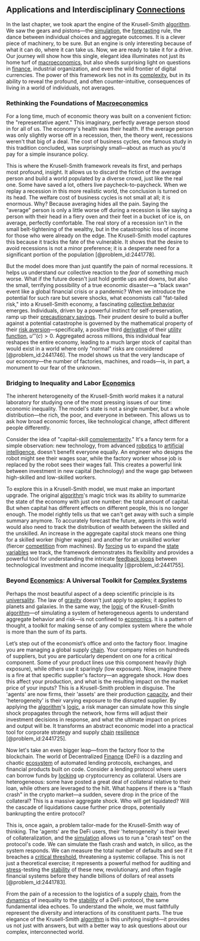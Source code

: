 ## Applications and Interdisciplinary [Connections](@article_id:193345)

In the last chapter, we took apart the engine of the Krusell-Smith [algorithm](@article_id:267625). We saw the gears and pistons—the [simulation](@article_id:140361), the [forecasting](@article_id:145712) rule, the dance between individual choices and aggregate outcomes. It is a clever piece of machinery, to be sure. But an engine is only interesting because of what it can do, where it can take us. Now, we are ready to take it for a drive. Our journey will show how this single, elegant idea illuminates not just its home turf of [macroeconomics](@article_id:146501), but also sheds surprising light on questions in [finance](@article_id:144433), industrial organization, and even the wild frontier of digital currencies. The power of this framework lies not in its [complexity](@article_id:265609), but in its ability to reveal the profound, and often counter-intuitive, consequences of living in a world of individuals, not averages.

### Rethinking the Foundations of [Macroeconomics](@article_id:146501)

For a long time, much of economic theory was built on a convenient fiction: the "representative agent." This imaginary, perfectly average person stood in for all of us. The economy's health was their health. If the average person was only slightly worse off in a recession, then, the theory went, recessions weren't that big of a deal. The cost of business cycles, one famous study in this tradition concluded, was surprisingly small—about as much as you'd pay for a simple insurance policy.

This is where the Krusell-Smith framework reveals its first, and perhaps most profound, insight. It allows us to discard the fiction of the average person and build a world populated by a diverse crowd, just like the real one. Some have saved a lot, others live paycheck-to-paycheck. When we replay a recession in this more realistic world, the conclusion is turned on its head. The welfare cost of business cycles is not small at all; it is enormous. Why? Because averaging hides all the pain. Saying the "average" person is only a little worse off during a recession is like saying a person with their head in a fiery oven and their feet in a bucket of ice is, on average, perfectly comfortable. The real story of a recession isn't in the small belt-tightening of the wealthy, but in the catastrophic loss of income for those who were already on the edge. The Krusell-Smith model captures this because it tracks the fate of the vulnerable. It shows that the desire to avoid recessions is not a minor preference; it is a desperate need for a significant portion of the population [@problem_id:2441778].

But the model does more than just quantify the pain of normal recessions. It helps us understand our collective reaction to the *fear* of something much worse. What if the future doesn't just hold gentle ups and downs, but also the small, terrifying possibility of a true economic disaster—a "black swan" event like a global financial crisis or a pandemic? When we introduce the potential for such rare but severe shocks, what economists call "fat-tailed risk," into a Krusell-Smith economy, a fascinating [collective behavior](@article_id:146002) emerges. Individuals, driven by a powerful instinct for self-preservation, ramp up their [precautionary savings](@article_id:135746). Their prudent desire to build a buffer against a potential catastrophe is governed by the mathematical property of their [risk aversion](@article_id:136912)—specifically, a positive third [derivative](@article_id:157426) of their [utility function](@article_id:137313), $u'''(c) \gt 0$. Aggregated across millions, this individual fear reshapes the entire economy, leading to a much larger stock of capital than would exist in a world where only "normal" risks are considered [@problem_id:2441746]. The model shows us that the very landscape of our economy—the number of factories, machines, and roads—is, in part, a monument to our fear of the unknown.

### Bridging to Inequality and Labor [Economics](@article_id:271560)

The inherent heterogeneity of the Krusell-Smith world makes it a natural laboratory for studying one of the most pressing issues of our time: economic inequality. The model's state is not a single number, but a whole distribution—the rich, the poor, and everyone in between. This allows us to ask how broad economic forces, like technological change, affect different people differently.

Consider the idea of "capital-skill [complementarity](@article_id:187095)." It's a fancy term for a simple observation: new technology, from advanced [robotics](@article_id:150129) to [artificial intelligence](@article_id:267458), doesn't benefit everyone equally. An engineer who designs the robot might see their wages soar, while the factory worker whose job is replaced by the robot sees their wages fall. This creates a powerful link between investment in new capital (technology) and the wage gap between high-skilled and low-skilled workers.

To explore this in a Krusell-Smith model, we must make an important upgrade. The original [algorithm](@article_id:267625)'s magic trick was its ability to summarize the state of the economy with just one number: the total amount of capital. But when capital has different effects on different people, this is no longer enough. The model rightly tells us that we can't get away with such a simple summary anymore. To accurately forecast the future, agents in this world would also need to track the distribution of wealth between the skilled and the unskilled. An increase in the aggregate capital stock means one thing for a skilled worker (higher wages) and another for an unskilled worker (fiercer [competition](@article_id:145031) from machines). By [forcing](@article_id:149599) us to expand the [state variables](@article_id:138296) we track, the framework demonstrates its flexibility and provides a powerful tool for understanding the intricate [feedback loops](@article_id:264790) between technological investment and income inequality [@problem_id:2441755].

### Beyond [Economics](@article_id:271560): A Universal Toolkit for [Complex Systems](@article_id:137572)

Perhaps the most beautiful aspect of a deep scientific principle is its [universality](@article_id:139254). The law of [gravity](@article_id:262981) doesn't just apply to apples; it applies to planets and galaxies. In the same way, the [logic](@article_id:266330) of the Krusell-Smith [algorithm](@article_id:267625)—of simulating a system of heterogeneous agents to understand aggregate behavior and risk—is not confined to [economics](@article_id:271560). It is a pattern of thought, a toolkit for making sense of any complex system where the whole is more than the sum of its parts.

Let’s step out of the economist’s office and onto the factory floor. Imagine you are managing a global supply [chain](@article_id:267135). Your company relies on hundreds of suppliers, but you are particularly dependent on one for a critical component. Some of your product lines use this component heavily (high exposure), while others use it sparingly (low exposure). Now, imagine there is a fire at that specific supplier's factory—an aggregate shock. How does this affect your production, and what is the resulting impact on the market price of your inputs? This is a Krusell-Smith problem in disguise. The 'agents' are now firms, their 'assets' are their production [capacity](@article_id:268736), and their 'heterogeneity' is their varying exposure to the disrupted supplier. By applying the [algorithm](@article_id:267625)'s [logic](@article_id:266330), a risk manager can simulate how this single shock propagates through the network, how firms will adjust their investment decisions in response, and what the ultimate impact on prices and output will be. It transforms an abstract economic model into a practical tool for corporate strategy and supply [chain](@article_id:267135) [resilience](@article_id:194821) [@problem_id:2441725].

Now let's take an even bigger leap—from the factory floor to the blockchain. The world of Decentralized [Finance](@article_id:144433) (DeFi) is a dazzling and chaotic [ecosystem](@article_id:135973) of automated lending protocols, exchanges, and financial products built on code. Consider a lending protocol where users can borrow funds by [locking](@article_id:167567) up cryptocurrency as collateral. Users are heterogeneous: some have posted a great deal of collateral relative to their loan, while others are leveraged to the hilt. What happens if there is a "flash crash" in the crypto market—a sudden, severe drop in the price of the collateral? This is a massive aggregate shock. Who will get liquidated? Will the cascade of liquidations cause further price drops, potentially bankrupting the entire protocol?

This is, once again, a problem tailor-made for the Krusell-Smith way of thinking. The 'agents' are the DeFi users, their 'heterogeneity' is their level of collateralization, and the [simulation](@article_id:140361) allows us to run a "crash test" on the protocol's code. We can simulate the flash crash and watch, in silico, as the system responds. We can measure the total number of defaults and see if it breaches a [critical threshold](@article_id:190848), threatening a systemic collapse. This is not just a theoretical exercise; it represents a powerful method for auditing and [stress](@article_id:161554)-testing the [stability](@article_id:142499) of these new, revolutionary, and often fragile financial systems before they handle billions of dollars of real assets [@problem_id:2441783].

From the pain of a recession to the logistics of a supply [chain](@article_id:267135), from the [dynamics](@article_id:163910) of inequality to the [stability](@article_id:142499) of a DeFi protocol, the same fundamental idea echoes. To understand the whole, we must faithfully represent the diversity and interactions of its constituent parts. The true elegance of the Krusell-Smith [algorithm](@article_id:267625) is this unifying insight—it provides us not just with answers, but with a better way to ask questions about our complex, interconnected world.